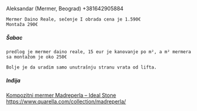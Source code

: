 ⁨Aleksandar (Mermer, Beograd)⁩
+381642905884

```
Mermer Daino Reale, sečenje I obrada cena je 1.590€ 
Montaža 290€
```


##### Šabac

```
predlog je mermer daino reale, 15 eur je kanovanje po m², a m² mermera sa montažom je oko 250€

Bolje je da uradim samo unutrašnju stranu vrata od lifta.
```


##### Inđija

[Kompozitni mermer Madreperla – Ideal Stone](https://idealstone.rs/portfolio/kompozitni-mermer-madreperla/)
https://www.quarella.com/collection/madreperla/
<!--stackedit_data:
eyJoaXN0b3J5IjpbODMxMjU5NjIsLTIwNTAyMjQ4NzRdfQ==
-->